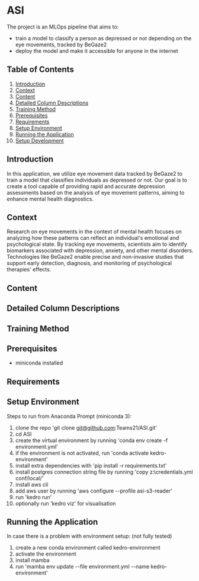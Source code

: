 # ASI

The project is an MLOps pipeline that aims to:
 - train a model to classify a person as depressed or not depending on the eye movements, tracked by BeGaze2
 - deploy the model and make it accessible for anyone in the internet

## Table of Contents
1. [Introduction](#introduction)
2. [Context](#context)
3. [Content](#content)
4. [Detailed Column Descriptions](#detailed-column-descriptions)
5. [Training Method](#training-method)
6. [Prerequisites](prerequisites)
7. [Requirements](#requirements)
8. [Setup Environment](#setup-environment)
9. [Running the Application](#running-the-application)
10. [Setup Development](#setup-development)

## Introduction
In this application, we utilize eye movement data tracked by BeGaze2 to train a model that classifies individuals as depressed or not. Our goal is to create a tool capable of providing rapid and accurate depression assessments based on the analysis of eye movement patterns, aiming to enhance mental health diagnostics.
## Context
Research on eye movements in the context of mental health focuses on analyzing how these patterns can reflect an individual's emotional and psychological state. By tracking eye movements, scientists aim to identify biomarkers associated with depression, anxiety, and other mental disorders. Technologies like BeGaze2 enable precise and non-invasive studies that support early detection, diagnosis, and monitoring of psychological therapies' effects.
## Content
## Detailed Column Descriptions
## Training Method
## Prerequisites 
- miniconda installed
## Requirements

## Setup Environment
Steps to run from Anaconda Prompt (miniconda 3):
 1.  clone the repo 'git clone git@github.com:Teams21/ASI.git'
 2.  cd ASI
 3.  create the virtual environment by running 'conda env create -f environment.yml'
 4.  if the environment is not activated, run 'conda activate kedro-environment'
 5.  install extra dependencies with 'pip install -r requirements.txt'
 6.  install postgres connection string file by running 'copy z:\credentials.yml conf/local/'
 7.  install aws cli
 8.  add aws user by running 'aws configure --profile asi-s3-reader'
 9.  run 'kedro run'
 10. optionally run 'kedro viz' for visualisation

## Running the Application

 In case there is a problem with environment setup: (not fully tested)
  1. create a new conda environment called kedro-environment
  2. activate the environment
  3. install mamba
  4. run 'mamba env update --file environment.yml --name kedro-environment'
